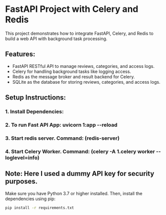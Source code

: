 # FastAPI Project with Celery and Redis

This project demonstrates how to integrate FastAPI, Celery, and Redis to build a web API with background task processing.

## Features:
- FastAPI RESTful API to manage reviews, categories, and access logs.
- Celery for handling background tasks like logging access.
- Redis as the message broker and result backend for Celery.
- SQLite as the database for storing reviews, categories, and access logs.

## Setup Instructions:

### 1. Install Dependencies:
### 2. To run Fast API App: uvicorn 1:app --reload
### 3. Start redis server. Command: (redis-server)
### 4. Start Celery Worker. Command: (celery -A 1.celery worker --loglevel=info)

## Note: Here I used a dummy API key for security purposes.

Make sure you have Python 3.7 or higher installed. Then, install the dependencies using pip:

```bash
pip install -r requirements.txt
